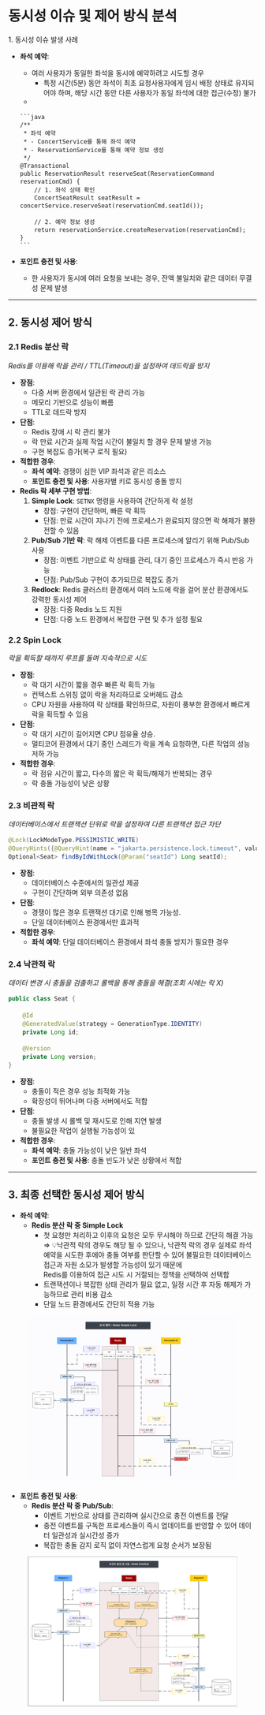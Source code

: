 # 동시성 이슈 및 제어 방식 분석

1\. 동시성 이슈 발생 사례

* **좌석 예약**:
  * 여러 사용자가 동일한 좌석을 동시에 예약하려고 시도할 경우
    * 특정 시간(5분) 동안 좌석이 최초 요청사용자에게 임시 배정 상태로 유지되어야 하며, 해당 시간 동안 다른 사용자가 동일 좌석에 대한 접근(수정) 불가
  *

      ```java
      /**
       * 좌석 예약
       * - ConcertService를 통해 좌석 예약
       * - ReservationService를 통해 예약 정보 생성
       */
      @Transactional
      public ReservationResult reserveSeat(ReservationCommand reservationCmd) {
          // 1. 좌석 상태 확인
          ConcertSeatResult seatResult = concertService.reserveSeat(reservationCmd.seatId());

          // 2. 예약 정보 생성
          return reservationService.createReservation(reservationCmd);
      }
      ```
* **포인트 충전 및 사용**:
  * 한 사용자가 동시에 여러 요청을 보내는 경우, 잔액 불일치와 같은 데이터 무결성 문제 발생

***

## 2. 동시성 제어 방식

### **2.1 Redis 분산 락**

_Redis를 이용해 락을 관리 / TTL(Timeout)을 설정하여 데드락을 방지_

* **장점**:
  * 다중 서버 환경에서 일관된 락 관리 가능
  * 메모리 기반으로 성능이 빠름
  * TTL로 데드락 방지
* **단점**:
  * Redis 장애 시 락 관리 불가
  * 락 만료 시간과 실제 작업 시간이 불일치 할 경우 문제 발생 가능
  * 구현 복잡도 증가(복구 로직 필요)
* **적합한 경우**:
  * **좌석 예약**: 경쟁이 심한 VIP 좌석과 같은 리소스
  * **포인트 충전 및 사용**: 사용자별 키로 동시성 충돌 방지
* **Redis 락 세부 구현 방법**:
  1. **Simple Lock**: `SETNX` 명령을 사용하여 간단하게 락 설정
     * 장점: 구현이  간단하며, 빠른 락 획득
     * 단점: 만료 시간이 지나기 전에 프로세스가 완료되지 않으면 락 해제가 불완전할 수 있음
  2. **Pub/Sub 기반 락**: 락 해제 이벤트를 다른 프로세스에 알리기 위해 Pub/Sub 사용
     * 장점: 이벤트 기반으로 락 상태를 관리, 대기 중인 프로세스가 즉시 반응 가능
     * 단점: Pub/Sub 구현이 추가되므로 복잡도 증가
  3. **Redlock**: Redis 클러스터 환경에서 여러 노드에 락을 걸어 분산 환경에서도 강력한 동시성 제어
     * 장점: 다중 Redis 노드 지원
     * 단점: 다중 노드 환경에서 복잡한 구현 및 추가 설정 필요

### **2.2 Spin Lock**

_락을 획득할 때까지 루프를 돌며 지속적으로 시도_

* **장점**:
  * 락 대기 시간이 짧을 경우 빠른 락 획득 가능
  * 컨텍스트 스위칭 없이 락을 처리하므로 오버헤드 감소
  * CPU 자원을 사용하여 락 상태를 확인하므로, 자원이 풍부한 환경에서 빠르게 락을 획득할 수 있음
* **단점**:
  * 락 대기 시간이 길어지면 CPU 점유율 상승.
  * 멀티코어 환경에서 대기 중인 스레드가 락을 계속 요청하면, 다른 작업의 성능 저하 가능
* **적합한 경우**:
  * 락 점유 시간이 짧고, 다수의 짧은 락 획득/해제가 반복되는 경우
  * 락 충돌 가능성이 낮은 상황

### **2.3 비관적 락**

_데이터베이스에서 트랜잭션 단위로 락을 설정하여 다른 트랜잭션 접근 차단_

```java
@Lock(LockModeType.PESSIMISTIC_WRITE)
@QueryHints({@QueryHint(name = "jakarta.persistence.lock.timeout", value = "3000")}) //동시성이 많을 수 있으므로 락 대기시간 설정
Optional<Seat> findByIdWithLock(@Param("seatId") Long seatId);
```

* **장점**:
  * 데이터베이스 수준에서의 일관성 제공
  * 구현이 간단하며 외부 의존성 없음
* **단점**:
  * 경쟁이 많은 경우 트랜잭션 대기로 인해 병목 가능성.
  * 단일 데이터베이스 환경에서만 효과적
* **적합한 경우**:
  * **좌석 예약**: 단일 데이터베이스 환경에서 좌석 충돌 방지가 필요한 경우

### **2.4 낙관적 락**

_데이터 변경 시 충돌을 검출하고 롤백을 통해 충돌을 해결(조회 시에는 락 X)_

```java
public class Seat {

    @Id
    @GeneratedValue(strategy = GenerationType.IDENTITY)
    private Long id;

    @Version
    private Long version;
}
```

* **장점**:
  * 충돌이 적은 경우 성능 최적화 가능
  * 확장성이 뛰어나며 다중 서버에서도 적합
* **단점**:
  * 충돌 발생 시 롤백 및 재시도로 인해 지연 발생
  * 불필요한 작업이 실행될 가능성이 있
* **적합한 경우**:
  * **좌석 예약**: 충돌 가능성이 낮은 일반 좌석
  * **포인트 충전 및 사용**: 충돌 빈도가 낮은 상황에서 적합

***

## 3. 최종 선택한 동시성 제어 방식

* **좌석 예약**:
  * **Redis 분산 락 중 Simple Lock**
    * 첫 요청만  처리하고 이후의 요청은 모두 무시해야 하므로 간단히 해결 가능\
      ⇒ 💡낙관적 락의 경우도 해당 될  수 있으나, 낙관적 락의 경우 실제로 좌석 예약을 시도한 후에야 충돌 여부를 판단할 수 있어 불필요한 데이터베이스 접근과 자원 소모가 발생할 가능성이 있기 때문에 \
      Redis를 이용하여 접근 시도 시 거절되는 정책을 선택하여 선택함
    * 트랜잭션이나 복잡한 상태 관리가 필요 없고, 일정 시간 후 자동 해제가 가능하므로 관리 비용 감소
    * 단일 노드 환경에서도 간단히 적용 가능

<figure><img src="../.gitbook/assets/Redis Simple Lock.png" alt=""><figcaption></figcaption></figure>

* **포인트 충전 및 사용**:
  * **Redis 분산 락 중 Pub/Sub**:
    * 이벤트 기반으로 상태를 관리하며 실시간으로 충전 이벤트를 전달
    * 충전 이벤트를 구독한 프로세스들이 즉시 업데이트를 반영할 수 있어 데이터 일관성과 실시간성 증가
    * 복잡한 충돌 감지 로직 없이 자연스럽게 요청 순서가 보장됨

<figure><img src="../.gitbook/assets/Redis PubSub Lock.png" alt=""><figcaption></figcaption></figure>
